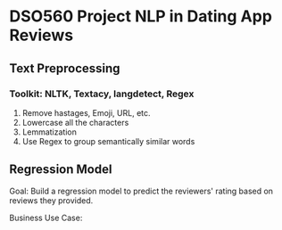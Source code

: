 # DSO560 Project NLP in Dating App Reviews 

## Text Preprocessing

### Toolkit: NLTK, Textacy, langdetect, Regex

1. Remove hastages, Emoji, URL, etc.
2. Lowercase all the characters
3. Lemmatization
4. Use Regex to group semantically similar words

## Regression Model

Goal: Build a regression model to predict the reviewers' rating based on reviews they provided. 

Business Use Case: 
